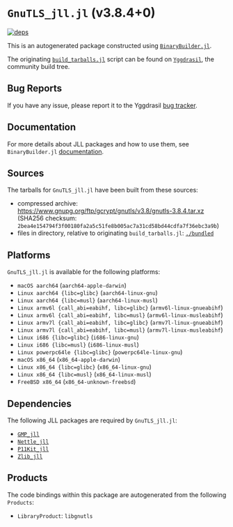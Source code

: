 # `GnuTLS_jll.jl` (v3.8.4+0)

[![deps](https://juliahub.com/docs/GnuTLS_jll/deps.svg)](https://juliahub.com/ui/Packages/GnuTLS_jll/YANfP?page=2)

This is an autogenerated package constructed using [`BinaryBuilder.jl`](https://github.com/JuliaPackaging/BinaryBuilder.jl).

The originating [`build_tarballs.jl`](https://github.com/JuliaPackaging/Yggdrasil/blob/2df6820c95e4f5ab75ba42c64cfc087355148e9c/G/GnuTLS/build_tarballs.jl) script can be found on [`Yggdrasil`](https://github.com/JuliaPackaging/Yggdrasil/), the community build tree.

## Bug Reports

If you have any issue, please report it to the Yggdrasil [bug tracker](https://github.com/JuliaPackaging/Yggdrasil/issues).

## Documentation

For more details about JLL packages and how to use them, see `BinaryBuilder.jl` [documentation](https://docs.binarybuilder.org/stable/jll/).

## Sources

The tarballs for `GnuTLS_jll.jl` have been built from these sources:

* compressed archive: https://www.gnupg.org/ftp/gcrypt/gnutls/v3.8/gnutls-3.8.4.tar.xz (SHA256 checksum: `2bea4e154794f3f00180fa2a5c51fe8b005ac7a31cd58bd44cdfa7f36ebc3a9b`)
* files in directory, relative to originating `build_tarballs.jl`: [`./bundled`](https://github.com/JuliaPackaging/Yggdrasil/tree/2df6820c95e4f5ab75ba42c64cfc087355148e9c/G/GnuTLS/bundled)

## Platforms

`GnuTLS_jll.jl` is available for the following platforms:

* `macOS aarch64` (`aarch64-apple-darwin`)
* `Linux aarch64 {libc=glibc}` (`aarch64-linux-gnu`)
* `Linux aarch64 {libc=musl}` (`aarch64-linux-musl`)
* `Linux armv6l {call_abi=eabihf, libc=glibc}` (`armv6l-linux-gnueabihf`)
* `Linux armv6l {call_abi=eabihf, libc=musl}` (`armv6l-linux-musleabihf`)
* `Linux armv7l {call_abi=eabihf, libc=glibc}` (`armv7l-linux-gnueabihf`)
* `Linux armv7l {call_abi=eabihf, libc=musl}` (`armv7l-linux-musleabihf`)
* `Linux i686 {libc=glibc}` (`i686-linux-gnu`)
* `Linux i686 {libc=musl}` (`i686-linux-musl`)
* `Linux powerpc64le {libc=glibc}` (`powerpc64le-linux-gnu`)
* `macOS x86_64` (`x86_64-apple-darwin`)
* `Linux x86_64 {libc=glibc}` (`x86_64-linux-gnu`)
* `Linux x86_64 {libc=musl}` (`x86_64-linux-musl`)
* `FreeBSD x86_64` (`x86_64-unknown-freebsd`)

## Dependencies

The following JLL packages are required by `GnuTLS_jll.jl`:

* [`GMP_jll`](https://github.com/JuliaBinaryWrappers/GMP_jll.jl)
* [`Nettle_jll`](https://github.com/JuliaBinaryWrappers/Nettle_jll.jl)
* [`P11Kit_jll`](https://github.com/JuliaBinaryWrappers/P11Kit_jll.jl)
* [`Zlib_jll`](https://github.com/JuliaBinaryWrappers/Zlib_jll.jl)

## Products

The code bindings within this package are autogenerated from the following `Products`:

* `LibraryProduct`: `libgnutls`
